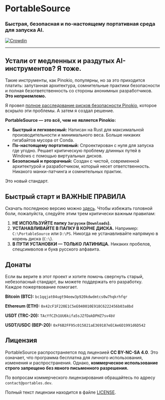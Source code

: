 # PortableSource

### Быстрая, безопасная и по-настоящему портативная среда для запуска AI.

[![Crowdin](https://badges.crowdin.net/portablesource/localized.svg)](https://crowdin.com/project/portablesource)

---

## Устали от медленных и раздутых AI-инструментов? Я тоже.

Такие инструменты, как Pinokio, популярны, но за это приходится платить: запутанная архитектура, сомнительные практики безопасности и полная безответственность со стороны анонимных разработчиков. **Это неприемлемо.**

Я провел [полное расследование рисков безопасности Pinokio](https://habr.com/ru/articles/935644/), которое вскрыло эти проблемы. А затем я создал решение.

**PortableSource — это всё, чем не является Pinokio:**
*   **Быстрый и легковесный:** Написан на Rust для максимальной производительности и минимального веса. Больше никаких гигабайтов мусора от Conda.
*   **По-настоящему портативный:** Спроектирован с нуля для запуска где угодно. Решает критическую проблему длинных путей в Windows с помощью виртуальных дисков.
*   **Безопасный и прозрачный:** Создан с чистой, современной архитектурой и разработчиком, который несет ответственность. Никакого манки-патчинга и сомнительных практик.

Это новый стандарт.

## Быстрый старт и **ВАЖНЫЕ ПРАВИЛА**

Скачать последнюю версию можно [здесь](https://github.com/portablesource/portablesource/releases/latest). Чтобы избежать головной боли, пожалуйста, следуйте этим трем критически важным правилам:

1.  **НЕ ИСПОЛЬЗУЙТЕ папку `Загрузки` (`Downloads`).**
2.  **УСТАНАВЛИВАЙТЕ В ПАПКУ В КОРНЕ ДИСКА.** Например: `C:\PortableSource` или `D:\PS`. Никогда не устанавливайте напрямую в корень диска (`C:\`).
3.  **В ПУТИ УСТАНОВКИ — ТОЛЬКО ЛАТИНИЦА.** Никаких пробелов, спецсимволов и букв русского алфавита.

## Донаты

Если вы верите в этот проект и хотите помочь свергнуть старый, небезопасный стандарт, вы можете поддержать его разработку. Каждое пожертвование помогает.

**Bitcoin (BTC):** `bc1qqjat04ugt94eew3p920kdwdmtcs0w7hqkrhfqr`

**Ethereum (ETH):** `0x42cF1F220E1C5eE040010E918C6222456b03a8bd`

**USDT (TRC-20):** `TAcYfCZh1UU6kifa5sJZfDakDPHZ7sv4bV`

**USDT/USDC (BEP-20):** `0xF6B2FF95c015821aE369187eECAe6D1991d6D542`

## Лицензия

PortableSource распространяется под лицензией **CC BY-NC-SA 4.0**.
Это означает, что программа бесплатна для личного использования, изменения и распространения. Однако, **коммерческое использование строго запрещено без явного письменного разрешения.**

По вопросам коммерческого лицензирования обращайтесь по адресу `contact@portables.dev`.

Полный текст лицензии находится в файле [LICENSE](LICENSE).
